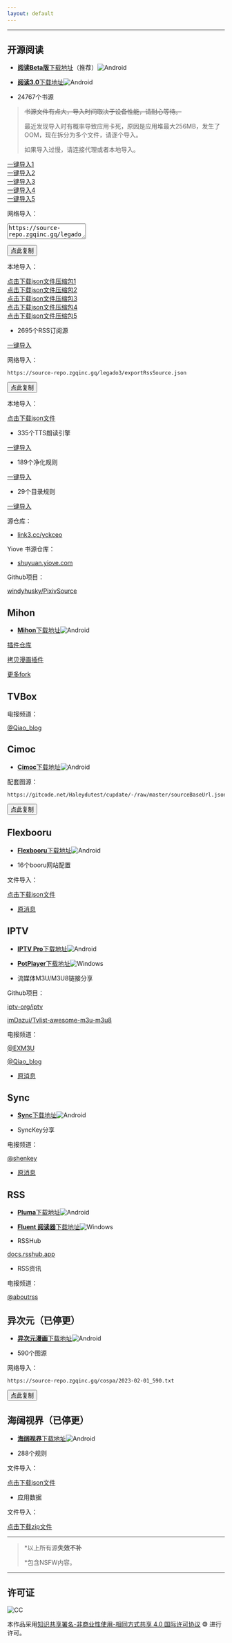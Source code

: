 ```yaml
---
layout: default
---
```


***

<span id="legado" class="highlight"></span>

## 开源阅读

- [**阅读Beta版**下载地址](https://miaogongzi.lanzout.com/b01rgkhhe)（推荐）![Android](https://img.shields.io/badge/--FFFFFF?style=flat-square&logo=Android&logoColor=3DDC84)

- [**阅读3.0**下载地址](https://github.com/gedoor/legado)![Android](https://img.shields.io/badge/--FFFFFF?style=flat-square&logo=Android&logoColor=3DDC84)

- 24767个书源

> ~~书源文件有点大，导入时间取决于设备性能，请耐心等待。~~
>
> 最近发现导入时有概率导致应用卡死，原因是应用堆最大256MB，发生了OOM，现在拆分为多个文件，请逐个导入。
>
> 如果导入过慢，请连接代理或者本地导入。

<a href="yuedu://booksource/importonline?src=https://source-repo.zgqinc.gq/legado3/bookSource/bookSource_1.json" class="btn-76" onclick="showText();">一键导入1<span class="top"></span><span class="right"></span><span class="bottom"></span><span class="left"></span></a><br>
<a href="yuedu://booksource/importonline?src=https://source-repo.zgqinc.gq/legado3/bookSource/bookSource_2.json" class="btn-76" onclick="showText();">一键导入2<span class="top"></span><span class="right"></span><span class="bottom"></span><span class="left"></span></a><br>
<a href="yuedu://booksource/importonline?src=https://source-repo.zgqinc.gq/legado3/bookSource/bookSource_3.json" class="btn-76" onclick="showText();">一键导入3<span class="top"></span><span class="right"></span><span class="bottom"></span><span class="left"></span></a><br>
<a href="yuedu://booksource/importonline?src=https://source-repo.zgqinc.gq/legado3/bookSource/bookSource_4.json" class="btn-76" onclick="showText();">一键导入4<span class="top"></span><span class="right"></span><span class="bottom"></span><span class="left"></span></a><br>
<a href="yuedu://booksource/importonline?src=https://source-repo.zgqinc.gq/legado3/bookSource/bookSource_5.json" class="btn-76" onclick="showText();">一键导入5<span class="top"></span><span class="right"></span><span class="bottom"></span><span class="left"></span></a>

网络导入：

<textarea id="bar">
https://source-repo.zgqinc.gq/legado3/bookSource/bookSource_1.json
https://source-repo.zgqinc.gq/legado3/bookSource/bookSource_2.json
https://source-repo.zgqinc.gq/legado3/bookSource/bookSource_3.json
https://source-repo.zgqinc.gq/legado3/bookSource/bookSource_4.json
https://source-repo.zgqinc.gq/legado3/bookSource/bookSource_5.json
</textarea>

<button class="button" data-clipboard-action="copy" data-clipboard-target="#bar">点此复制</button>

本地导入：

[点击下载json文件压缩包1](https://source-repo.zgqinc.gq/legado3/bookSource/bookSource_1.json)<br>
[点击下载json文件压缩包2](https://source-repo.zgqinc.gq/legado3/bookSource/bookSource_2.json)<br>
[点击下载json文件压缩包3](https://source-repo.zgqinc.gq/legado3/bookSource/bookSource_3.json)<br>
[点击下载json文件压缩包4](https://source-repo.zgqinc.gq/legado3/bookSource/bookSource_4.json)<br>
[点击下载json文件压缩包5](https://source-repo.zgqinc.gq/legado3/bookSource/bookSource_5.json)

- 2695个RSS订阅源

<a href="yuedu://rsssource/importonline?src=https://source-repo.zgqinc.gq/legado3/exportRssSource.json" class="btn-76" onclick="showText();">一键导入<span class="top"></span><span class="right"></span><span class="bottom"></span><span class="left"></span></a>

网络导入：

```
https://source-repo.zgqinc.gq/legado3/exportRssSource.json
```

<button class="button" data-clipboard-text="https://source-repo.zgqinc.gq/legado3/exportRssSource.json" onclick="showToast();">点此复制</button>

本地导入：

[点击下载json文件](https://source-repo.zgqinc.gq/legado3/exportRssSource.json)

- 335个TTS朗读引擎

<a href="yuedu://httpTTS/importonline?src=https://source-repo.zgqinc.gq/legado3/httpTts.json" class="btn-76" onclick="showText();">一键导入<span class="top"></span><span class="right"></span><span class="bottom"></span><span class="left"></span></a>

- 189个净化规则

<a href="yuedu://replaceRule/importonline?src=https://source-repo.zgqinc.gq/legado3/exportReplaceRule.json" class="btn-76" onclick="showText();">一键导入<span class="top"></span><span class="right"></span><span class="bottom"></span><span class="left"></span></a>

- 29个目录规则

<a href="yuedu://txtTocRule/importonline?src=https://source-repo.zgqinc.gq/legado3/txtTocRule.json" class="btn-76" onclick="showText();">一键导入<span class="top"></span><span class="right"></span><span class="bottom"></span><span class="left"></span></a>

源仓库：

- [link3.cc/yckceo](https://link3.cc/yckceo)

Yiove 书源仓库：

- [shuyuan.yiove.com](https://shuyuan.yiove.com/)

Github项目：

[windyhusky/PixivSource](https://github.com/windyhusky/PixivSource)

<span id="Mihon" class="highlight"></span>

## Mihon

- [**Mihon**下载地址](https://github.com/mihonapp/mihon)![Android](https://img.shields.io/badge/--FFFFFF?style=flat-square&logo=Android&logoColor=3DDC84)

[插件仓库](https://keiyoushi.github.io/extensions)

[拷贝漫画插件](https://github.com/stevenyomi/copymanga)

[更多fork](https://t.me/MihonReleases/112)

<span id="TVBox" class="highlight"></span>

## TVBox

电报频道：

[@Qiao_blog](https://t.me/Qiao_blog/521)

<span id="Cimoc" class="highlight"></span>

## Cimoc

- [**Cimoc**下载地址](https://github.com/Haleydu/Cimoc)![Android](https://img.shields.io/badge/--FFFFFF?style=flat-square&logo=Android&logoColor=3DDC84)

配套图源：

```
https://gitcode.net/Haleydutest/cupdate/-/raw/master/sourceBaseUrl.json
```

<button class="button" data-clipboard-text="https://gitcode.net/Haleydutest/cupdate/-/raw/master/sourceBaseUrl.json" onclick="showToast();">点此复制</button>

<span id="Flexbooru" class="highlight"></span>

## Flexbooru

- [**Flexbooru**下载地址](https://t.me/ZGQincLiqun/2386)![Android](https://img.shields.io/badge/--FFFFFF?style=flat-square&logo=Android&logoColor=3DDC84)

- 16个booru网站配置

文件导入：

[点击下载json文件](https://source-repo.zgqinc.gq/flexbooru/boorus_16.json)

- [原消息](https://t.me/ZGQincLiqun/1431)

<span id="IPTV" class="highlight"></span>

## IPTV

- [**IPTV Pro**下载地址](https://play.google.com/store/apps/details?id=ru.iptvremote.android.iptv.pro)![Android](https://img.shields.io/badge/--FFFFFF?style=flat-square&logo=Android&logoColor=3DDC84)

- [**PotPlayer**下载地址](https://potplayer.daum.net/)![Windows](https://img.shields.io/badge/--FFFFFF?style=flat-square&logo=data:image/svg+xml;base64,PHN2ZyByb2xlPSJpbWciIHZpZXdCb3g9IjAgMCAyNCAyNCIgeG1sbnM9Imh0dHA6Ly93d3cudzMub3JnLzIwMDAvc3ZnIj48dGl0bGU+V2luZG93czwvdGl0bGU+PHBhdGggZmlsbD0iIzAwNzhENiIgZD0iTTAsMEgxMS4zNzdWMTEuMzcySDBaTTEyLjYyMywwSDI0VjExLjM3MkgxMi42MjNaTTAsMTIuNjIzSDExLjM3N1YyNEgwWm0xMi42MjMsMEgyNFYyNEgxMi42MjMiLz48L3N2Zz4=&logoColor=0078D6)

- 流媒体M3U/M3U8链接分享

Github项目：

[iptv-org/iptv](https://github.com/iptv-org/iptv)

[imDazui/Tvlist-awesome-m3u-m3u8](https://github.com/imDazui/Tvlist-awesome-m3u-m3u8)

电报频道：

[@EXM3U](https://t.me/EXM3U)

[@Qiao_blog](https://t.me/Qiao_blog/456)

- [原消息](https://t.me/ZGQincLiqun/1240)

<span id="Sync" class="highlight"></span>

## Sync

- [**Sync**下载地址](https://play.google.com/store/apps/details?id=com.resilio.sync)![Android](https://img.shields.io/badge/--FFFFFF?style=flat-square&logo=Android&logoColor=3DDC84)

- SyncKey分享

电报频道：

[@shenkey](https://t.me/shenkey)

- [原消息](https://t.me/ZGQincLiqun/1239)

<span id="RSS" class="highlight"></span>

## RSS

- [**Pluma**下载地址](http://a.ruansky.com/up/261336/)![Android](https://img.shields.io/badge/--FFFFFF?style=flat-square&logo=Android&logoColor=3DDC84)

- [**Fluent 阅读器**下载地址](https://www.microsoft.com/store/productId/9P71FC94LRH8)![Windows](https://img.shields.io/badge/--FFFFFF?style=flat-square&logo=data:image/svg+xml;base64,PHN2ZyByb2xlPSJpbWciIHZpZXdCb3g9IjAgMCAyNCAyNCIgeG1sbnM9Imh0dHA6Ly93d3cudzMub3JnLzIwMDAvc3ZnIj48dGl0bGU+V2luZG93czwvdGl0bGU+PHBhdGggZmlsbD0iIzAwNzhENiIgZD0iTTAsMEgxMS4zNzdWMTEuMzcySDBaTTEyLjYyMywwSDI0VjExLjM3MkgxMi42MjNaTTAsMTIuNjIzSDExLjM3N1YyNEgwWm0xMi42MjMsMEgyNFYyNEgxMi42MjMiLz48L3N2Zz4=&logoColor=0078D6)

- RSSHub

[docs.rsshub.app](https://docs.rsshub.app/)

- RSS资讯

电报频道：

[@aboutrss](https://t.me/aboutrss)

## 异次元（已停更）

- [**异次元漫画**下载地址](https://www.ghxi.com/ycymh.html)![Android](https://img.shields.io/badge/--FFFFFF?style=flat-square&logo=Android&logoColor=3DDC84)

- 590个图源

网络导入：

```
https://source-repo.zgqinc.gq/cospa/2023-02-01_590.txt
```

<button class="button" data-clipboard-text="https://zgq-inc.github.io/source/cospa/2023-02-01_590.txt" onclick="showToast();">点此复制</button>

## 海阔视界（已停更）

- [**海阔视界**下载地址](https://www.ghxi.com/andhksj.html)![Android](https://img.shields.io/badge/--FFFFFF?style=flat-square&logo=Android&logoColor=3DDC84)

- 288个规则

文件导入：

[点击下载json文件](https://source-repo.zgqinc.gq/hiker/share-home-rules_288.json)

- 应用数据

文件导入：

[点击下载zip文件](https://source-repo.zgqinc.gq/hiker/hiker_data.zip)

***

> *以上所有源**失效不补**
>
> *包含NSFW内容。

***

## 许可证

![CC](https://i.creativecommons.org/l/by-nc-sa/4.0/88x31.png)

本作品采用[知识共享署名-非商业性使用-相同方式共享 4.0 国际许可协议](http://creativecommons.org/licenses/by-nc-sa/4.0/) 🄯 进行许可。
